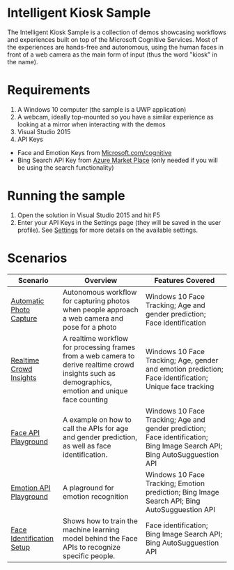 # Intelligent Kiosk Sample
The Intelligent Kiosk Sample is a collection of demos showcasing workflows and experiences built on top of the Microsoft Cognitive Services. Most of the experiences are hands-free and autonomous, using the human faces in front of a web camera as the main form of input (thus the word "kiosk" in the name).

# Requirements
1. A Windows 10 computer (the sample is a UWP application)
2. A webcam, ideally top-mounted so you have a similar experience as looking at a mirror when interacting with the demos 
3. Visual Studio 2015
4. API Keys
  * Face and Emotion Keys from [Microsoft.com/cognitive](https://www.microsoft.com/cognitive-services)
  * Bing Search API Key from [Azure Market Place](https://azure.microsoft.com/en-us/marketplace/partners/bing/search/) (only needed if you will be using the search functionality)

# Running the sample
1. Open the solution in Visual Studio 2015 and hit F5
2. Enter your API Keys in the Settings page (they will be saved in the user profile). See [Settings](Documentation/AppSettings.md) for  more details on the available settings.

# Scenarios

| Scenario                     | Overview | Features Covered  |
| ---------------------------- | -------- | ----------------  |
| [Automatic Photo Capture](Documentation/AutomaticPhotoCapture.md)      | Autonomous workflow for capturing photos when people approach a web camera and pose for a photo | Windows 10 Face Tracking; Age and gender prediction; Face identification |
| [Realtime Crowd Insights](Documentation/RealtimeCrowdInsights.md)      | A realtime workflow for processing frames from a web camera to derive realtime crowd insights such as demographics, emotion and unique face counting | Windows 10 Face Tracking; Age, gender and emotion prediction; Face identification; Unique face tracking |
| [Face API Playground](Documentation/FaceAPIPlayground.md)          | A example on how to call the APIs for age and gender prediction, as well as face identification. | Windows 10 Face Tracking; Age and gender prediction; Face identification; Bing Image Search API; Bing AutoSugguestion API |
| [Emotion API Playground](Documentation/EmotionAPIPlayground.md)       | A plaground for emotion recognition | Windows 10 Face Tracking; Emotion prediction; Bing Image Search API; Bing AutoSugguestion API |
| [Face Identification Setup](Documentation/FaceIdentificationSetup.md)    | Shows how to train the machine learning model behind the Face APIs to recognize specific people. | Face identification; Bing Image Search API; Bing AutoSugguestion API |
